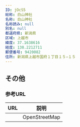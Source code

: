 ```yaml
---
ID: jOcS5
総称: 白山神社
名称: 白山神社
名称読み: null
別名: null
都道府県: 新潟県
区域: 上越市
緯度: 37.1638616
経度: 138.2212711
郵便番号: 9420082
住所: 新潟県上越市国府１丁目１５−１５
---
```


## その他

### 参考URL

| URL | 説明          |
| --- | ------------- |
|     | OpenStreetMap |
